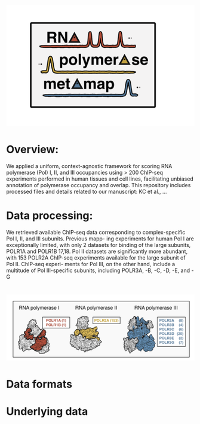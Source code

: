 # <img src="Metamap_logo.png" width="800px">

# Overview:

We applied a uniform, context-agnostic framework for scoring RNA polymerase (Pol) I, II, and III occupancies using > 200 ChIP-seq experiments performed in human tissues and cell lines, facilitating unbiased annotation of polymerase occupancy and overlap. This repository includes processed files and details related to our manuscript: KC et al., ...

# Data processing:

We retrieved available ChIP-seq data corresponding to complex-specific Pol I, II, and III subunits. Previous mapp- ing experiments for human Pol I are exceptionally limited, with only 2 datasets for binding of the large subunits, POLR1A and POLR1B 17,18. Pol II datasets are significantly more abundant, with 153 POLR2A ChIP-seq experiments available for the large subunit of Pol II. ChIP-seq experi- ments for Pol III, on the other hand, include a multitude of Pol III-specific subunits, including POLR3A, -B, -C, -D, -E, and -G

# <img src="Pol_subunits.png" width="600px">


# Data formats


# Underlying data





